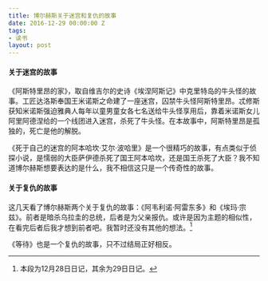 ```yaml
---
title: 博尔赫斯关于迷宫和复仇的故事
date: 2016-12-29 00:00:00 Z
tags:
- 读书
layout: post
---
```


#### 关于迷宫的故事

《阿斯特里昂的家》，取自维吉尔的史诗《埃涅阿斯记》中克里特岛的牛头怪的故事。工匠达洛斯奉国王米诺斯之命建了一座迷宫，囚禁牛头怪阿斯特里昂。忒修斯获知米诺斯强迫雅典人每年以童男童女各七名送给牛头怪享用后，靠着米诺斯女儿阿里阿德涅给的一个线团进入迷宫，杀死了牛头怪。在本故事中，阿斯特里昂是孤独的，死亡是他的解脱。

《死于自己的迷宫的阿本哈坎·艾尔·波哈里》是一个很精巧的故事，有点类似于侦探小说，是懦弱的大臣萨伊德杀死了国王阿本哈坎，还是国王杀死了大臣？我不知道博尔赫斯想要表达的是什么，我不相信这只是一个传奇性的故事。

#### 关于复仇的故事

这几天看了博尔赫斯两个关于复仇的故事：《阿韦利诺·阿雷东多》和《埃玛·宗兹》。前者是暗杀乌拉圭的总统，后者是为父亲报仇。或许是因为主题的相似性，在看完后者后我才想到前者吧。我暂时还没有其他的想法。[^1]

《等待》也是一个复仇的故事，只不过结局正好相反。


[^1]: 本段为12月28日日记，其余为29日日记。
